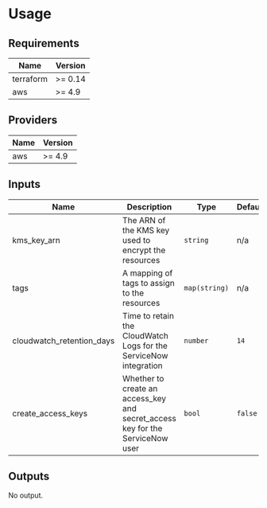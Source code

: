 # Usage
<!-- BEGIN_TF_DOCS -->
## Requirements

| Name | Version |
|------|---------|
| terraform | >= 0.14 |
| aws | >= 4.9 |

## Providers

| Name | Version |
|------|---------|
| aws | >= 4.9 |

## Inputs

| Name | Description | Type | Default | Required |
|------|-------------|------|---------|:--------:|
| kms\_key\_arn | The ARN of the KMS key used to encrypt the resources | `string` | n/a | yes |
| tags | A mapping of tags to assign to the resources | `map(string)` | n/a | yes |
| cloudwatch\_retention\_days | Time to retain the CloudWatch Logs for the ServiceNow integration | `number` | `14` | no |
| create\_access\_keys | Whether to create an access\_key and secret\_access key for the ServiceNow user | `bool` | `false` | no |

## Outputs

No output.

<!-- END_TF_DOCS -->
